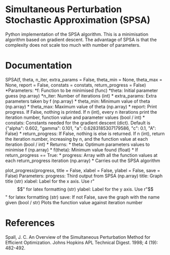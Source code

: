 # Simultaneous Perturbation Stochastic Approximation (SPSA)
Python implementation of the SPSA algorithm. This is a minimisation algorithm based on gradient descent. The advantage of SPSA is that the complexity does not scale too much with number of parameters.

# Documentation
SPSA(f, theta, n_iter, extra_params = False, theta_min = None, theta_max = None, report = False, constats = constats, return_progress = False)
	*Parameters:
		*f: Function to be minimised (func)
		*theta: Initial parameter guess (np.array)
		*n_iter: Number of iterations (int)
		* extra_params: Extra parameters taken by f (np.array)
		* theta_min: Minimum value of theta (np.array)
		* theta_max: Maximum value of theta (np.array)
		* report: Print progress. If False, nothing is printed. If n (int), every n iterations print the iteration number, function value and parameter values (bool / int)
		* constats: Constants needed for the gradient descent (dict). Default is {"alpha": 0.602, "gamma": 0.101, "a": 0.6283185307179586, "c": 0.1, "A": False}
		* return_progress: If False, nothing is else is returned. If n (int), return the iteration number, increasing by n, and the function value at each iteration (bool / int)
	* Returns:
		* theta: Optimum parameters values to minimise f (np.array)
		* f(theta): Minimum value found (float)
		* If return_progress == True:
			* progress: Array with all the function values at each return_progress iteration (np.array)
	* Carries out the SPSA algorithm

plot_progress(progress, title = False, xlabel = False, ylabel = False, save = False)
	Parameters:
		progress: Third output from SPSA (np.array)
		title: Graph title (str)
		xlabel: Label for the x axis. Use r"$$" for latex formatting (str)
		ylabel: Label for the y axis. Use r"$$" for latex formatting (str)
		save: If not False, save the graph with the name given (bool / str)
  Plots the function value against iteration number

# References
Spall, J. C. An Overview of the Simultaneous Perturbation Method
for Efficient Optimization. Johns Hopkins APL Technical Digest. 1998; 4 (19): 482-492.

